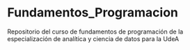 # Fundamentos_Programacion
Repositorio del curso de fundamentos de programación de la especialización de analítica y ciencia de datos para la UdeA
